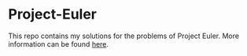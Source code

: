 Project-Euler
=============

This repo contains my solutions for the problems of Project Euler. More information can be found <a href="https://projecteuler.net/about">here</a>.

